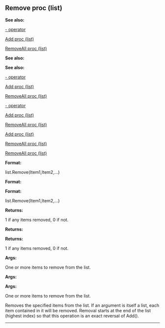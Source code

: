 

 Remove proc (list)
--------------------




**See also:** 


[- operator](#/operator/-) 

[Add proc (list)](#/list/proc/Add) 

[RemoveAll proc (list)](#/list/proc/RemoveAll) 





**See also:** 

**See also:**

[- operator](#/operator/-) 

[Add proc (list)](#/list/proc/Add) 

[RemoveAll proc (list)](#/list/proc/RemoveAll) 



[- operator](#/operator/-)

[Add proc (list)](#/list/proc/Add) 

[RemoveAll proc (list)](#/list/proc/RemoveAll) 


[Add proc (list)](#/list/proc/Add)

[RemoveAll proc (list)](#/list/proc/RemoveAll) 

[RemoveAll proc (list)](#/list/proc/RemoveAll)


**Format:** 


 list.Remove(Item1,Item2,...)
 


**Format:** 

**Format:**

 list.Remove(Item1,Item2,...)



**Returns:** 


 1 if any items removed, 0 if not.
 


**Returns:** 

**Returns:**

 1 if any items removed, 0 if not.



**Args:** 


 One or more items to remove from the list.
 


**Args:** 

**Args:**

 One or more items to remove from the list.


 Removes the specified items from the list. If an argument is itself a
list, each item contained in it will be removed. Removal starts at the end
of the list (highest index) so that this operation is an exact reversal of
Add().





---


